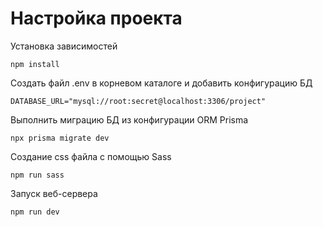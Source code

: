 # Настройка проекта

Установка зависимостей

    npm install

Создать файл .env в корневом каталоге и добавить конфигурацию БД

    DATABASE_URL="mysql://root:secret@localhost:3306/project"

Выполнить миграцию БД из конфигурации ORM Prisma

    npx prisma migrate dev

Создание css файла с помощью Sass

    npm run sass

Запуск веб-сервера

    npm run dev